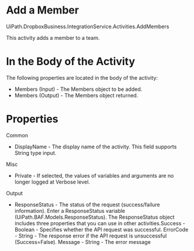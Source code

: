 ﻿# Add a Member

UiPath.DropboxBusiness.IntegrationService.Activities.AddMembers

This activity adds a member to a team.

# In the Body of the Activity

The following properties are located in the body of the activity:

* Members (Input) - The Members object to be added.
* Members (Output) - The Members object returned.

# Properties

Common

* DisplayName - The display name of the activity. This field supports String type input.

Misc

* Private - If selected, the values of variables and arguments are no longer logged at Verbose level.

Output

* ResponseStatus - The status of the request (success/failure information). Enter a ResponseStatus variable (UiPath.BAF.Models.ResponseStatus). The ResponseStatus object includes three properties that you can use in other activities.Success - Boolean - Specifies whether the API request was successful. ErrorCode - String - The response error if the API request is unsuccessful (Success=False). Message - String - The error message
